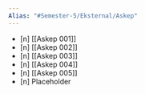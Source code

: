 ```yaml
---
Alias: "#Semester-5/Eksternal/Askep"
---
```

- [n] [[Askep 001]]
- [n] [[Askep 002]]
- [n] [[Askep 003]]
- [n] [[Askep 004]]
- [n] [[Askep 005]] 
- [n] Placeholder 